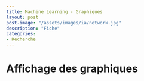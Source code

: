 ```yaml
---
title: Machine Learning - Graphiques
layout: post  
post-image: "/assets/images/ia/network.jpg"  
description: "Fiche"  
categories:   
- Recherche
---
```


# Affichage des graphiques